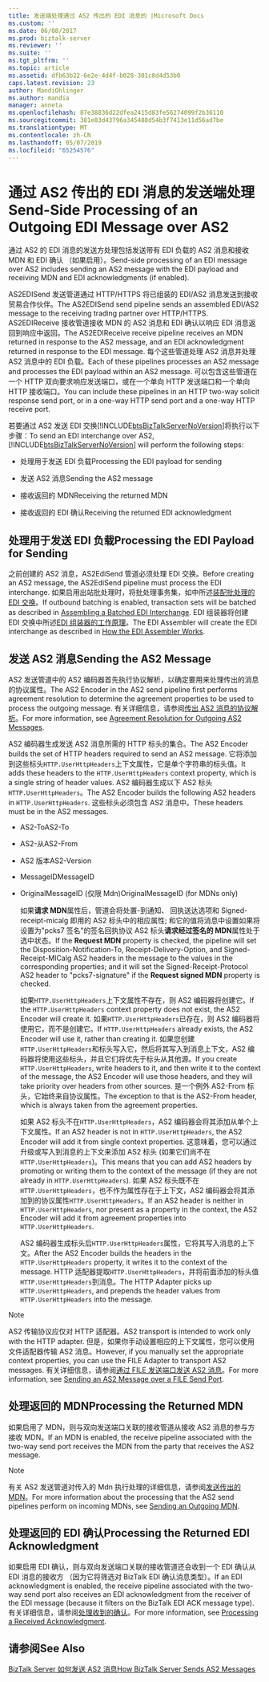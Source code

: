 ```yaml
---
title: 发送端处理通过 AS2 传出的 EDI 消息的 |Microsoft Docs
ms.custom: ''
ms.date: 06/08/2017
ms.prod: biztalk-server
ms.reviewer: ''
ms.suite: ''
ms.tgt_pltfrm: ''
ms.topic: article
ms.assetid: dfb63b22-6e2e-4d4f-b028-301c8d4d53b0
caps.latest.revision: 23
author: MandiOhlinger
ms.author: mandia
manager: anneta
ms.openlocfilehash: 87e38836d22dfea2415d83fe56274099f2b36110
ms.sourcegitcommit: 381e83d43796a345488d54b3f7413e11d56ad7be
ms.translationtype: MT
ms.contentlocale: zh-CN
ms.lasthandoff: 05/07/2019
ms.locfileid: "65254576"
---
```

# <a name="send-side-processing-of-an-outgoing-edi-message-over-as2"></a><span data-ttu-id="da3b1-102">通过 AS2 传出的 EDI 消息的发送端处理</span><span class="sxs-lookup"><span data-stu-id="da3b1-102">Send-Side Processing of an Outgoing EDI Message over AS2</span></span>
<span data-ttu-id="da3b1-103">通过 AS2 的 EDI 消息的发送方处理包括发送带有 EDI 负载的 AS2 消息和接收 MDN 和 EDI 确认 （如果启用）。</span><span class="sxs-lookup"><span data-stu-id="da3b1-103">Send-side processing of an EDI message over AS2 includes sending an AS2 message with the EDI payload and receiving MDN and EDI acknowledgments (if enabled).</span></span>  
  
 <span data-ttu-id="da3b1-104">AS2EDISend 发送管道通过 HTTP/HTTPS 将已组装的 EDI/AS2 消息发送到接收贸易合作伙伴。</span><span class="sxs-lookup"><span data-stu-id="da3b1-104">The AS2EDISend send pipeline sends an assembled EDI/AS2 message to the receiving trading partner over HTTP/HTTPS.</span></span> <span data-ttu-id="da3b1-105">AS2EDIReceive 接收管道接收 MDN 的 AS2 消息和 EDI 确认以响应 EDI 消息返回到响应中返回。</span><span class="sxs-lookup"><span data-stu-id="da3b1-105">The AS2EDIReceive receive pipeline receives an MDN returned in response to the AS2 message, and an EDI acknowledgment returned in response to the EDI message.</span></span> <span data-ttu-id="da3b1-106">每个这些管道处理 AS2 消息并处理 AS2 消息中的 EDI 负载。</span><span class="sxs-lookup"><span data-stu-id="da3b1-106">Each of these pipelines processes an AS2 message and processes the EDI payload within an AS2 message.</span></span> <span data-ttu-id="da3b1-107">可以包含这些管道在一个 HTTP 双向要求响应发送端口，或在一个单向 HTTP 发送端口和一个单向 HTTP 接收端口。</span><span class="sxs-lookup"><span data-stu-id="da3b1-107">You can include these pipelines in an HTTP two-way solicit response send port, or in a one-way HTTP send port and a one-way HTTP receive port.</span></span>  
  
 <span data-ttu-id="da3b1-108">若要通过 AS2 发送 EDI 交换[!INCLUDE[btsBizTalkServerNoVersion](../includes/btsbiztalkservernoversion-md.md)]将执行以下步骤：</span><span class="sxs-lookup"><span data-stu-id="da3b1-108">To send an EDI interchange over AS2, [!INCLUDE[btsBizTalkServerNoVersion](../includes/btsbiztalkservernoversion-md.md)] will perform the following steps:</span></span>  
  
-   <span data-ttu-id="da3b1-109">处理用于发送 EDI 负载</span><span class="sxs-lookup"><span data-stu-id="da3b1-109">Processing the EDI payload for sending</span></span>  
  
-   <span data-ttu-id="da3b1-110">发送 AS2 消息</span><span class="sxs-lookup"><span data-stu-id="da3b1-110">Sending the AS2 message</span></span>  
  
-   <span data-ttu-id="da3b1-111">接收返回的 MDN</span><span class="sxs-lookup"><span data-stu-id="da3b1-111">Receiving the returned MDN</span></span>  
  
-   <span data-ttu-id="da3b1-112">接收返回的 EDI 确认</span><span class="sxs-lookup"><span data-stu-id="da3b1-112">Receiving the returned EDI acknowledgment</span></span>  
  
## <a name="processing-the-edi-payload-for-sending"></a><span data-ttu-id="da3b1-113">处理用于发送 EDI 负载</span><span class="sxs-lookup"><span data-stu-id="da3b1-113">Processing the EDI Payload for Sending</span></span>  
 <span data-ttu-id="da3b1-114">之前创建的 AS2 消息，AS2EdiSend 管道必须处理 EDI 交换。</span><span class="sxs-lookup"><span data-stu-id="da3b1-114">Before creating an AS2 message, the AS2EdiSend pipeline must process the EDI interchange.</span></span> <span data-ttu-id="da3b1-115">如果启用出站批处理时，将批处理事务集，如中所述[装配批处理的 EDI 交换](../core/assembling-a-batched-edi-interchange.md)。</span><span class="sxs-lookup"><span data-stu-id="da3b1-115">If outbound batching is enabled, transaction sets will be batched as described in [Assembling a Batched EDI Interchange](../core/assembling-a-batched-edi-interchange.md).</span></span> <span data-ttu-id="da3b1-116">EDI 组装器将创建 EDI 交换中所述[EDI 组装器的工作原理](../core/how-the-edi-assembler-works.md)。</span><span class="sxs-lookup"><span data-stu-id="da3b1-116">The EDI Assembler will create the EDI interchange as described in [How the EDI Assembler Works](../core/how-the-edi-assembler-works.md).</span></span>  
  
## <a name="sending-the-as2-message"></a><span data-ttu-id="da3b1-117">发送 AS2 消息</span><span class="sxs-lookup"><span data-stu-id="da3b1-117">Sending the AS2 Message</span></span>  
 <span data-ttu-id="da3b1-118">AS2 发送管道中的 AS2 编码器首先执行协议解析，以确定要用来处理传出的消息的协议属性。</span><span class="sxs-lookup"><span data-stu-id="da3b1-118">The AS2 Encoder in the AS2 send pipeline first performs agreement resolution to determine the agreement properties to be used to process the outgoing message.</span></span> <span data-ttu-id="da3b1-119">有关详细信息，请参阅[传出 AS2 消息的协议解析](../core/agreement-resolution-for-outgoing-as2-messages.md)。</span><span class="sxs-lookup"><span data-stu-id="da3b1-119">For more information, see [Agreement Resolution for Outgoing AS2 Messages](../core/agreement-resolution-for-outgoing-as2-messages.md).</span></span>  
  
 <span data-ttu-id="da3b1-120">AS2 编码器生成发送 AS2 消息所需的 HTTP 标头的集合。</span><span class="sxs-lookup"><span data-stu-id="da3b1-120">The AS2 Encoder builds the set of HTTP headers required to send an AS2 message.</span></span> <span data-ttu-id="da3b1-121">它将添加到这些标头`HTTP.UserHttpHeaders`上下文属性，它是单个字符串的标头值。</span><span class="sxs-lookup"><span data-stu-id="da3b1-121">It adds these headers to the `HTTP.UserHttpHeaders` context property, which is a single string of header values.</span></span> <span data-ttu-id="da3b1-122">AS2 编码器生成以下 AS2 标头`HTTP.UserHttpHeaders`。</span><span class="sxs-lookup"><span data-stu-id="da3b1-122">The AS2 Encoder builds the following AS2 headers in `HTTP.UserHttpHeaders`.</span></span> <span data-ttu-id="da3b1-123">这些标头必须包含 AS2 消息中。</span><span class="sxs-lookup"><span data-stu-id="da3b1-123">These headers must be in the AS2 messages.</span></span>  
  
- <span data-ttu-id="da3b1-124">AS2-To</span><span class="sxs-lookup"><span data-stu-id="da3b1-124">AS2-To</span></span>  
  
- <span data-ttu-id="da3b1-125">AS2-从</span><span class="sxs-lookup"><span data-stu-id="da3b1-125">AS2-From</span></span>  
  
- <span data-ttu-id="da3b1-126">AS2 版本</span><span class="sxs-lookup"><span data-stu-id="da3b1-126">AS2-Version</span></span>  
  
- <span data-ttu-id="da3b1-127">MessageID</span><span class="sxs-lookup"><span data-stu-id="da3b1-127">MessageID</span></span>  
  
- <span data-ttu-id="da3b1-128">OriginalMessageID (仅限 Mdn)</span><span class="sxs-lookup"><span data-stu-id="da3b1-128">OriginalMessageID (for MDNs only)</span></span>  
  
  <span data-ttu-id="da3b1-129">如果**请求 MDN**属性后，管道会将处置-到通知、 回执送达选项和 Signed-receipt-micalg 即用的 AS2 标头中的相应属性; 和它的值将消息中设置如果将设置为"pcks7 签名"的签名回执协议 AS2 标头**请求经过签名的 MDN**属性处于选中状态。</span><span class="sxs-lookup"><span data-stu-id="da3b1-129">If the **Request MDN** property is checked, the pipeline will set the Disposition-Notification-To, Receipt-Delivery-Option, and Signed-Receipt-MICalg AS2 headers in the message to the values in the corresponding properties; and it will set the Signed-Receipt-Protocol AS2 header to "pcks7-signature" if the **Request signed MDN** property is checked.</span></span>  
  
  <span data-ttu-id="da3b1-130">如果`HTTP.UserHttpHeaders`上下文属性不存在，则 AS2 编码器将创建它。</span><span class="sxs-lookup"><span data-stu-id="da3b1-130">If the `HTTP.UserHttpHeaders` context property does not exist, the AS2 Encoder will create it.</span></span> <span data-ttu-id="da3b1-131">如果`HTTP.UserHttpHeaders`已存在，则 AS2 编码器将使用它，而不是创建它。</span><span class="sxs-lookup"><span data-stu-id="da3b1-131">If `HTTP.UserHttpHeaders` already exists, the AS2 Encoder will use it, rather than creating it.</span></span> <span data-ttu-id="da3b1-132">如果您创建`HTTP.UserHttpHeaders`和标头写入它，然后将其写入到消息上下文，AS2 编码器将使用这些标头，并且它们将优先于标头从其他源。</span><span class="sxs-lookup"><span data-stu-id="da3b1-132">If you create `HTTP.UserHttpHeaders`, write headers to it, and then write it to the context of the message, the AS2 Encoder will use those headers, and they will take priority over headers from other sources.</span></span> <span data-ttu-id="da3b1-133">是一个例外 AS2-From 标头，它始终来自协议属性。</span><span class="sxs-lookup"><span data-stu-id="da3b1-133">The exception to that is the AS2-From header, which is always taken from the agreement properties.</span></span>  
  
  <span data-ttu-id="da3b1-134">如果 AS2 标头不在`HTTP.UserHttpHeaders`，AS2 编码器会将其添加从单个上下文属性。</span><span class="sxs-lookup"><span data-stu-id="da3b1-134">If an AS2 header is not in `HTTP.UserHttpHeaders`, the AS2 Encoder will add it from single context properties.</span></span> <span data-ttu-id="da3b1-135">这意味着，您可以通过升级或写入到消息的上下文来添加 AS2 标头 (如果它们尚不在`HTTP.UserHttpHeaders`)。</span><span class="sxs-lookup"><span data-stu-id="da3b1-135">This means that you can add AS2 headers by promoting or writing them to the context of the message (if they are not already in `HTTP.UserHttpHeaders`).</span></span> <span data-ttu-id="da3b1-136">如果 AS2 标头既不在`HTTP.UserHttpHeaders`，也不作为属性存在于上下文，AS2 编码器会将其添加到的协议属性`HTTP.UserHttpHeaders`。</span><span class="sxs-lookup"><span data-stu-id="da3b1-136">If an AS2 header is neither in `HTTP.UserHttpHeaders`, nor present as a property in the context, the AS2 Encoder will add it from agreement properties into `HTTP.UserHttpHeaders`.</span></span>  
  
  <span data-ttu-id="da3b1-137">AS2 编码器生成标头后`HTTP.UserHttpHeaders`属性，它将其写入消息的上下文。</span><span class="sxs-lookup"><span data-stu-id="da3b1-137">After the AS2 Encoder builds the headers in the `HTTP.UserHttpHeaders` property, it writes it to the context of the message.</span></span> <span data-ttu-id="da3b1-138">HTTP 适配器提取`HTTP.UserHttpHeaders`，并将前面添加的标头值`HTTP.UserHttpHeaders`到消息。</span><span class="sxs-lookup"><span data-stu-id="da3b1-138">The HTTP Adapter picks up `HTTP.UserHttpHeaders`, and prepends the header values from `HTTP.UserHttpHeaders` into the message.</span></span>  
  
> [!NOTE]
>  <span data-ttu-id="da3b1-139">AS2 传输协议应仅对 HTTP 适配器。</span><span class="sxs-lookup"><span data-stu-id="da3b1-139">AS2 transport is intended to work only with the HTTP adapter.</span></span> <span data-ttu-id="da3b1-140">但是，如果你手动设置相应的上下文属性，您可以使用文件适配器传输 AS2 消息。</span><span class="sxs-lookup"><span data-stu-id="da3b1-140">However, if you manually set the appropriate context properties, you can use the FILE Adapter to transport AS2 messages.</span></span> <span data-ttu-id="da3b1-141">有关详细信息，请参阅[通过 FILE 发送端口发送 AS2 消息](../core/sending-an-as2-message-over-a-file-send-port.md)。</span><span class="sxs-lookup"><span data-stu-id="da3b1-141">For more information, see [Sending an AS2 Message over a FILE Send Port](../core/sending-an-as2-message-over-a-file-send-port.md).</span></span>  
  
## <a name="processing-the-returned-mdn"></a><span data-ttu-id="da3b1-142">处理返回的 MDN</span><span class="sxs-lookup"><span data-stu-id="da3b1-142">Processing the Returned MDN</span></span>  
 <span data-ttu-id="da3b1-143">如果启用了 MDN，则与双向发送端口关联的接收管道从接收 AS2 消息的参与方接收 MDN。</span><span class="sxs-lookup"><span data-stu-id="da3b1-143">If an MDN is enabled, the receive pipeline associated with the two-way send port receives the MDN from the party that receives the AS2 message.</span></span>  
  
> [!NOTE]
>  <span data-ttu-id="da3b1-144">有关 AS2 发送管道对传入的 Mdn 执行处理的详细信息，请参阅[发送传出的 MDN](../core/sending-an-outgoing-mdn.md)。</span><span class="sxs-lookup"><span data-stu-id="da3b1-144">For more information about the processing that the AS2 send pipelines perform on incoming MDNs, see [Sending an Outgoing MDN](../core/sending-an-outgoing-mdn.md).</span></span>  
  
## <a name="processing-the-returned-edi-acknowledgment"></a><span data-ttu-id="da3b1-145">处理返回的 EDI 确认</span><span class="sxs-lookup"><span data-stu-id="da3b1-145">Processing the Returned EDI Acknowledgment</span></span>  
 <span data-ttu-id="da3b1-146">如果启用 EDI 确认，则与双向发送端口关联的接收管道还会收到一个 EDI 确认从 EDI 消息的接收方 （因为它将筛选对 BizTalk EDI 确认消息类型）。</span><span class="sxs-lookup"><span data-stu-id="da3b1-146">If an EDI acknowledgment is enabled, the receive pipeline associated with the two-way send port also receives an EDI acknowledgment from the receiver of the EDI message (because it filters on the BizTalk EDI ACK message type).</span></span> <span data-ttu-id="da3b1-147">有关详细信息，请参阅[处理收到的确认](../core/processing-a-received-acknowledgment.md)。</span><span class="sxs-lookup"><span data-stu-id="da3b1-147">For more information, see [Processing a Received Acknowledgment](../core/processing-a-received-acknowledgment.md).</span></span>  
  
## <a name="see-also"></a><span data-ttu-id="da3b1-148">请参阅</span><span class="sxs-lookup"><span data-stu-id="da3b1-148">See Also</span></span>  
 [<span data-ttu-id="da3b1-149">BizTalk Server 如何发送 AS2 消息</span><span class="sxs-lookup"><span data-stu-id="da3b1-149">How BizTalk Server Sends AS2 Messages</span></span>](../core/how-biztalk-server-sends-as2-messages.md)
